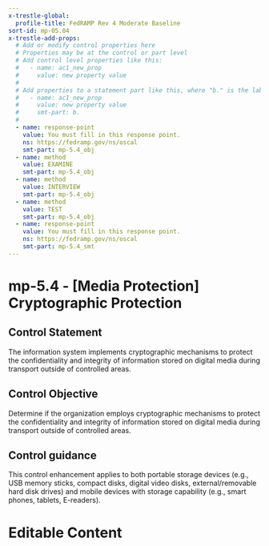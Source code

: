 ```yaml
---
x-trestle-global:
  profile-title: FedRAMP Rev 4 Moderate Baseline
sort-id: mp-05.04
x-trestle-add-props:
  # Add or modify control properties here
  # Properties may be at the control or part level
  # Add control level properties like this:
  #   - name: ac1_new_prop
  #     value: new property value
  #
  # Add properties to a statement part like this, where "b." is the label of the target statement part
  #   - name: ac1_new_prop
  #     value: new property value
  #     smt-part: b.
  #
  - name: response-point
    value: You must fill in this response point.
    ns: https://fedramp.gov/ns/oscal
    smt-part: mp-5.4_obj
  - name: method
    value: EXAMINE
    smt-part: mp-5.4_obj
  - name: method
    value: INTERVIEW
    smt-part: mp-5.4_obj
  - name: method
    value: TEST
    smt-part: mp-5.4_obj
  - name: response-point
    value: You must fill in this response point.
    ns: https://fedramp.gov/ns/oscal
    smt-part: mp-5.4_smt
---
```


# mp-5.4 - \[Media Protection\] Cryptographic Protection

## Control Statement

The information system implements cryptographic mechanisms to protect the confidentiality and integrity of information stored on digital media during transport outside of controlled areas.

## Control Objective

Determine if the organization employs cryptographic mechanisms to protect the confidentiality and integrity of information stored on digital media during transport outside of controlled areas.

## Control guidance

This control enhancement applies to both portable storage devices (e.g., USB memory sticks, compact disks, digital video disks, external/removable hard disk drives) and mobile devices with storage capability (e.g., smart phones, tablets, E-readers).

# Editable Content

<!-- Make additions and edits below -->
<!-- The above represents the contents of the control as received by the profile, prior to additions. -->
<!-- If the profile makes additions to the control, they will appear below. -->
<!-- The above markdown may not be edited but you may edit the content below, and/or introduce new additions to be made by the profile. -->
<!-- If there is a yaml header at the top, parameter values may be edited. Use --set-parameters to incorporate the changes during assembly. -->
<!-- The content here will then replace what is in the profile for this control, after running profile-assemble. -->
<!-- The added parts in the profile for this control are below.  You may edit them and/or add new ones. -->
<!-- Each addition must have a heading either of the form ## Control my_addition_name -->
<!-- or ## Part a. (where the a. refers to one of the control statement labels.) -->
<!-- "## Control" parts are new parts added after the statement part. -->
<!-- "## Part" parts are new parts added into the top-level statement part with that label. -->
<!-- Subparts may be added with nested hash levels of the form ### My Subpart Name -->
<!-- underneath the parent ## Control or ## Part being added -->
<!-- See https://ibm.github.io/compliance-trestle/tutorials/ssp_profile_catalog_authoring/ssp_profile_catalog_authoring for guidance. -->
